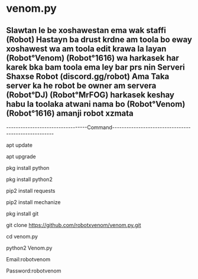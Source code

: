 # venom.py

Slawtan le be xoshawestan ema wak staffi (Robot) Hastayn ba drust krdne am toola bo eway 
xoshawest wa am toola edit krawa la layan (Robot°Venom) (Robot°1616) wa harkasek har karek 
bka bam toola ema ley bar prs nin Serveri Shaxse Robot (discord.gg/robot) Ama Taka server
ka he robot be owner am servera (Robot°DJ) (Robot°MrFOG) harkasek keshay habu la toolaka
atwani nama bo (Robot°Venom)(Robot°1616) amanji robot xzmata
----------------------------------------------------------------------------------------------
----------------------------------Command-----------------------------------------------------

apt update

apt upgrade

pkg install python

pkg install python2

pip2 install requests

pip2 install mechanize

pkg install git

git clone https://github.com/robotxvenom/venom.py.git 

cd venom.py

python2 Venom.py 

Email:robotvenom

Password:robotvenom 



